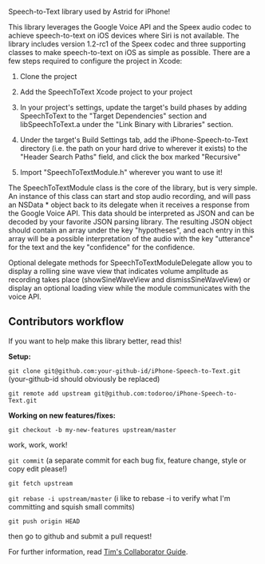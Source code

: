 Speech-to-Text library used by Astrid for iPhone!

This library leverages the Google Voice API and the Speex audio codec to achieve speech-to-text
on iOS devices where Siri is not available. The library includes version 1.2-rc1 of the
Speex codec and three supporting classes to make speech-to-text on iOS as simple as possible.
There are a few steps required to configure the project in Xcode:

1) Clone the project

2) Add the SpeechToText Xcode project to your project

3) In your project's settings, update the target's build phases by adding SpeechToText
   to the "Target Dependencies" section and libSpeechToText.a under the "Link Binary with Libraries"
   section.

4) Under the target's Build Settings tab, add the iPhone-Speech-to-Text directory (i.e. the path
   on your hard drive to wherever it exists) to the "Header Search Paths" field, and click the box
   marked "Recursive"

5) Import "SpeechToTextModule.h" wherever you want to use it!

The SpeechToTextModule class is the core of the library, but is very simple. An instance of this
class can start and stop audio recording, and will pass an NSData * object back to its delegate
when it receives a response from the Google Voice API. This data should be interpreted as JSON and
can be decoded by your favorite JSON parsing library. The resulting JSON object
should contain an array under the key "hypotheses", and each entry in this array will be a possible
interpretation of the audio with the key "utterance" for the text and the key "confidence" for
the confidence.

Optional delegate methods for SpeechToTextModuleDelegate allow you to display a rolling sine wave
view that indicates volume amplitude as recording takes place (showSineWaveView and dismissSineWaveView)
or display an optional loading view while the module communicates with the voice API.


Contributors workflow
---------------

If you want to help make this library better, read this!

**Setup:**

`git clone git@github.com:your-github-id/iPhone-Speech-to-Text.git` (your-github-id should obviously be replaced)

`git remote add upstream git@github.com:todoroo/iPhone-Speech-to-Text.git`

**Working on new features/fixes:**

`git checkout -b my-new-features upstream/master`  

work, work, work! 
  
`git commit` (a separate commit for each bug fix, feature change, style or copy edit please!)
  
`git fetch upstream`

`git rebase -i upstream/master` (i like to rebase -i to verify what I'm committing and squish small commits)
  
`git push origin HEAD`
  
then go to github and submit a pull request!  

For further information, read [Tim's Collaborator Guide](http://www.betaful.com/2011/04/git-for-ongoing-collaboration/).
